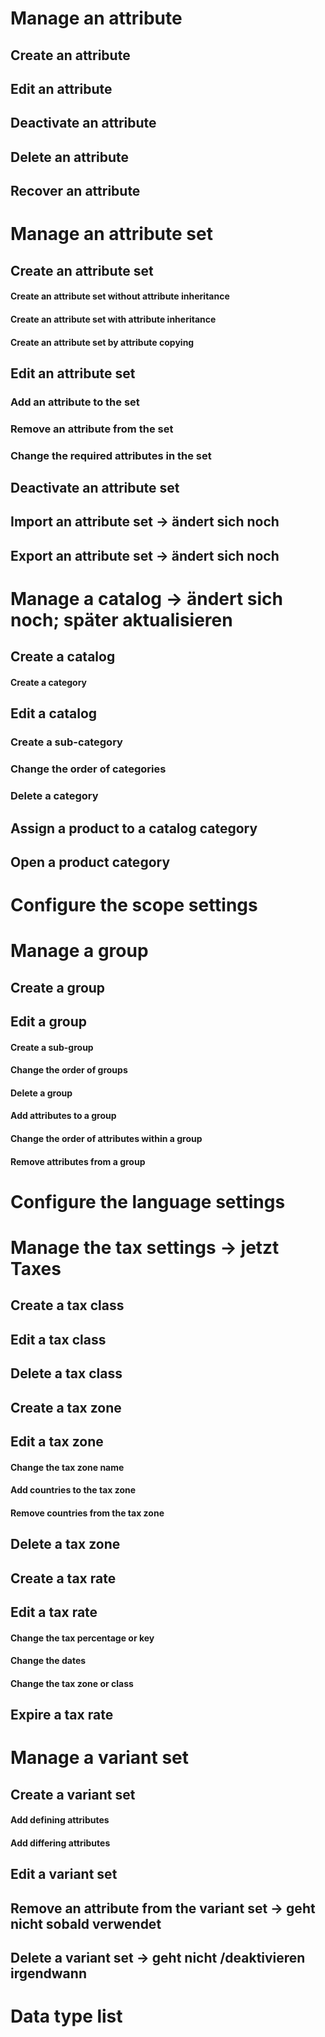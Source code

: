 # Manage an attribute
## Create an attribute
## Edit an attribute
## Deactivate an attribute
## Delete an attribute
## Recover an attribute


# Manage an attribute set
## Create an attribute set
#### Create an attribute set without attribute inheritance
#### Create an attribute set with attribute inheritance
#### Create an attribute set by attribute copying

## Edit an attribute set
### Add an attribute to the set
### Remove an attribute from the set
### Change the required attributes in the set

## Deactivate an attribute set
## Import an attribute set -> ändert sich noch
## Export an attribute set -> ändert sich noch


# Manage a catalog  -> ändert sich noch; später aktualisieren
## Create a catalog
#### Create a category
## Edit a catalog
### Create a sub-category
### Change the order of categories
### Delete a category
## Assign a product to a catalog category
## Open a product category

# Configure the scope settings

# Manage a group
## Create a group
## Edit a group
#### Create a sub-group
#### Change the order of groups
#### Delete a group
#### Add attributes to a group
#### Change the order of attributes within a group
#### Remove attributes from a group


# Configure the language settings


# Manage the tax settings -> jetzt Taxes
## Create a tax class
## Edit a tax class
## Delete a tax class
## Create a tax zone
## Edit a tax zone
#### Change the tax zone name
#### Add countries to the tax zone
#### Remove countries from the tax zone
## Delete a tax zone
## Create a tax rate
## Edit a tax rate
#### Change the tax percentage or key
#### Change the dates
#### Change the tax zone or class
## Expire a tax rate


# Manage a variant set
## Create a variant set
#### Add defining attributes
#### Add differing attributes
## Edit a variant set
## Remove an attribute from the variant set -> geht nicht sobald verwendet
## Delete a variant set -> geht nicht /deaktivieren irgendwann


# Data type list
